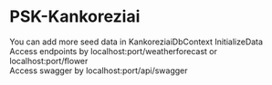 # PSK-Kankoreziai

You can add more seed data in KankoreziaiDbContext InitializeData <br />
Access endpoints by localhost:port/weatherforecast or localhost:port/flower <br />
Access swagger by localhost:port/api/swagger
